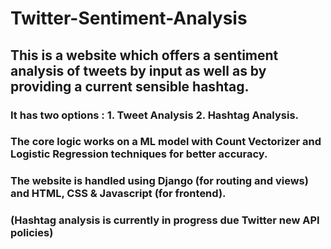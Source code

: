 # Twitter-Sentiment-Analysis

## This is a website which offers a sentiment analysis of tweets by input  as well as by providing a current sensible hashtag.
### It has two options : 1. Tweet Analysis 2. Hashtag Analysis.
### The core logic works on a ML model with Count Vectorizer and Logistic Regression techniques for better accuracy.
### The website is handled using Django (for routing and views) and HTML, CSS & Javascript (for frontend).
### (Hashtag analysis is currently in progress due Twitter new API policies)
